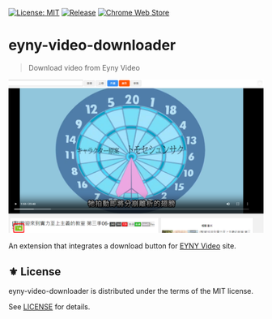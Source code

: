 [![License: MIT](https://img.shields.io/badge/License-MIT-green.svg)](https://opensource.org/licenses/MIT)
[![Release](https://img.shields.io/github/tag/jcs-chromews/eyny-video-downloader.svg?label=release&logo=github)](https://github.com/jcs-chromews/eyny-video-downloader/releases/latest)
[![Chrome Web Store](https://img.shields.io/chrome-web-store/stars/dcojmbnboabakbjkdghaakedellfjjbh?logo=google-chrome&logoColor=white)](https://chromewebstore.google.com/detail/browser-statistic/emdbkfcpehdgjophcfbodcfnfmlldlfh)

# eyny-video-downloader
> Download video from Eyny Video

<p align="center">
<img src="./etc/screen.png" />
</p>

An extension that integrates a download button for [EYNY Video][] site.

## ⚜️ License

eyny-video-downloader is distributed under the terms of the MIT license.

See [LICENSE](./LICENSE) for details.


<!-- Links -->

[EYNY Video]: https://video.eyny.com/video

